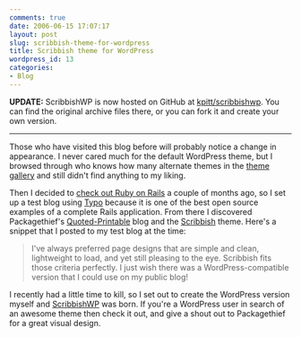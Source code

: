 ```yaml
---
comments: true
date: 2006-06-15 17:07:17
layout: post
slug: scribbish-theme-for-wordpress
title: Scribbish theme for WordPress
wordpress_id: 13
categories:
- Blog
---
```


**UPDATE:** ScribbishWP is now hosted on GitHub at [kpitt/scribbishwp](https://github.com/kpitt/scribbishwp).  You can find the original archive files there, or you can fork it and create your own version.

---

Those who have visited this blog before will probably notice a change in appearance. I never cared much for the default WordPress theme, but I browsed through who knows how many alternate themes in the [theme gallery](http://wordpress.org/extend/themes/) and still didn't find anything to my liking.

Then I decided to [check out Ruby on Rails](/geekblog/2006/04/12/first-time-riding-the-rails/) a couple of months ago, so I set up a test blog using [Typo](http://typosphere.org/) because it is one of the best open source examples of a complete Rails application. From there I discovered Packagethief's [Quoted-Printable](http://quotedprintable.com/) blog and the [Scribbish](http://quotedprintable.com/pages/scribbish) theme. Here's a snippet that I posted to my test blog at the time:

> I've always preferred page designs that are simple and clean, lightweight to load, and yet still pleasing to the eye. Scribbish fits those criteria perfectly. I just wish there was a WordPress-compatible version that I could use on my public blog!

I recently had a little time to kill, so I set out to create the WordPress version myself and [ScribbishWP](/geekblog/scribbishwp) was born. If you're a WordPress user in search of an awesome theme then check it out, and give a shout out to Packagethief for a great visual design.
